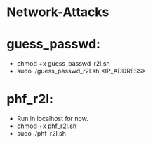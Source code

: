 # Network-Attacks

# guess_passwd:
  - chmod +x guess_passwd_r2l.sh
  - sudo ./guess_passwd_r2l.sh <IP_ADDRESS>
# phf_r2l:
  - Run in localhost for now.
  - chmod +x phf_r2l.sh
  - sudo ./phf_r2l.sh
